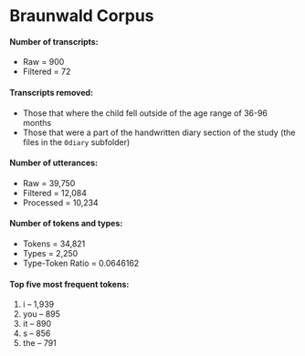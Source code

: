 
# Braunwald Corpus

#### Number of transcripts:

  - Raw = 900
  - Filtered = 72

#### Transcripts removed:

  - Those that where the child fell outside of the age range of 36-96
    months  
  - Those that were a part of the handwritten diary section of the study
    (the files in the `0diary` subfolder)

#### Number of utterances:

  - Raw = 39,750
  - Filtered = 12,084
  - Processed = 10,234

#### Number of tokens and types:

  - Tokens = 34,821
  - Types = 2,250
  - Type-Token Ratio = 0.0646162

#### Top five most frequent tokens:

1.  i – 1,939
2.  you – 895
3.  it – 890
4.  s – 856
5.  the – 791
